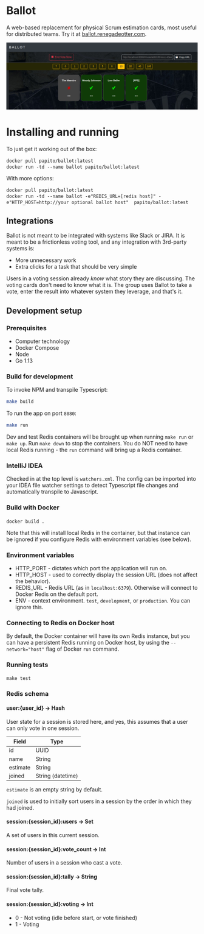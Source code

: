 # Ballot

A web-based replacement for physical Scrum estimation cards, most useful for distributed teams. Try it at [ballot.renegadeotter.com](https://ballot.renegadeotter.com).

![Ballot](img/snapshot.png)

# Installing and running

To just get it working out of the box:

    docker pull papito/ballot:latest
    docker run -td --name ballot papito/ballot:latest

With more options:

    docker pull papito/ballot:latest
    docker run -td --name ballot -e"REDIS_URL=[redis host]" -e"HTTP_HOST=http://your optional ballot host"  papito/ballot:latest


## Integrations

Ballot is not meant to be integrated with systems like Slack or JIRA. It is meant to be a frictionless voting tool,
and any integration with 3rd-party systems is:

  * More unnecessary work
  * Extra clicks for a task that should be very simple

Users in a voting session already *know* what story they are discussing. The voting cards don't need to know what it is.
The group uses Ballot to take a vote, enter the result into whatever system they leverage, and that's it.

## Development setup

### Prerequisites
  * Computer technology
  * Docker Compose
  * Node
  * Go 1.13

### Build for development

To invoke NPM and transpile Typescript:
```bash
make build
```

To run the app on port `8080`:

```bash
make run
```

Dev and test Redis containers will be brought up when running `make run` or `make up`. Run `make down` to stop the containers. You do NOT need to have local Redis running - the `run` command will bring up a Redis container.

### IntelliJ IDEA

Checked in at the top level is `watchers.xml`. The config can be imported into your IDEA file watcher settings to detect Typescript file changes and automatically transpile to Javascript.


### Build with Docker

`docker build .`

Note that this will install local Redis in the container, but that instance can be ignored if you configure Redis with environment variables (see below).

### Environment variables

  * HTTP_PORT - dictates which port the application will run on.
  * HTTP_HOST - used to correctly display the session URL (does not affect the behavior).
  * REDIS_URL - Redis URL (as in `localhost:6379`). Otherwise will connect to Docker Redis on the default port.
  * ENV - context environment. `test`, `development`, or `production`. You can ignore this.


### Connecting to Redis on Docker host

By default, the Docker container will have its own Redis instance, but you can have a persistent Redis running on Docker
host, by using the `--network="host"` flag of Docker `run` command.


### Running tests

    make test

### Redis schema

#### user:{user_id} -> Hash

User state for a session is stored here, and yes, this assumes that a user can only vote in one session.

| Field    | Type                  |
|----------|-----------------------|
| id       | UUID                  |
| name     | String                |
| estimate | String                |
| joined   | String (datetime)     |

`estimate` is an empty string by default.

`joined` is used to initially sort users in a session by the order in which they had joined.

#### session:{session_id}:users -> Set

A set of users in this current session.

#### session:{session_id}:vote_count -> Int

Number of users in a session who cast a vote.

#### session:{session_id}:tally -> String

Final vote tally.

#### session:{session_id}:voting -> Int

  * 0 - Not voting (idle before start, or vote finished)
  * 1 - Voting
